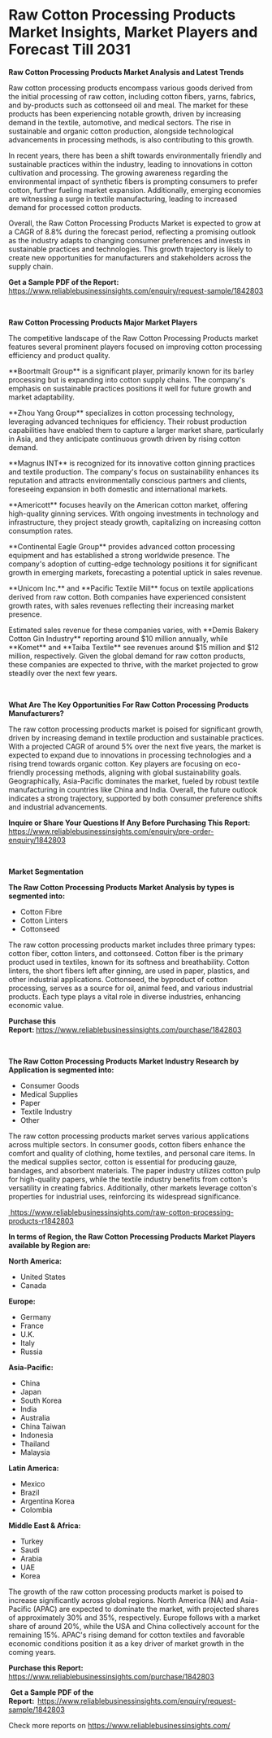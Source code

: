 <p><h1>Raw Cotton Processing Products Market Insights, Market Players and Forecast Till 2031</h1></p><p><strong>Raw Cotton Processing Products Market Analysis and Latest Trends</strong></p>
<p><p>Raw cotton processing products encompass various goods derived from the initial processing of raw cotton, including cotton fibers, yarns, fabrics, and by-products such as cottonseed oil and meal. The market for these products has been experiencing notable growth, driven by increasing demand in the textile, automotive, and medical sectors. The rise in sustainable and organic cotton production, alongside technological advancements in processing methods, is also contributing to this growth.</p><p>In recent years, there has been a shift towards environmentally friendly and sustainable practices within the industry, leading to innovations in cotton cultivation and processing. The growing awareness regarding the environmental impact of synthetic fibers is prompting consumers to prefer cotton, further fueling market expansion. Additionally, emerging economies are witnessing a surge in textile manufacturing, leading to increased demand for processed cotton products.</p><p>Overall, the Raw Cotton Processing Products Market is expected to grow at a CAGR of 8.8% during the forecast period, reflecting a promising outlook as the industry adapts to changing consumer preferences and invests in sustainable practices and technologies. This growth trajectory is likely to create new opportunities for manufacturers and stakeholders across the supply chain.</p></p>
<p><strong>Get a Sample PDF of the Report:&nbsp;</strong> <a href="https://www.reliablebusinessinsights.com/enquiry/request-sample/1842803?utm_campaign=100&utm_medium=2&utm_source=Github&utm_content=ia&utm_term=01012025&utm_id=raw-cotton-processing-products">https://www.reliablebusinessinsights.com/enquiry/request-sample/1842803</a></p>
<p>&nbsp;</p>
<p><strong>Raw Cotton Processing Products Major Market Players</strong></p>
<p><p>The competitive landscape of the Raw Cotton Processing Products market features several prominent players focused on improving cotton processing efficiency and product quality.</p><p>**Boortmalt Group** is a significant player, primarily known for its barley processing but is expanding into cotton supply chains. The company's emphasis on sustainable practices positions it well for future growth and market adaptability.</p><p>**Zhou Yang Group** specializes in cotton processing technology, leveraging advanced techniques for efficiency. Their robust production capabilities have enabled them to capture a larger market share, particularly in Asia, and they anticipate continuous growth driven by rising cotton demand.</p><p>**Magnus INT** is recognized for its innovative cotton ginning practices and textile production. The company's focus on sustainability enhances its reputation and attracts environmentally conscious partners and clients, foreseeing expansion in both domestic and international markets.</p><p>**Americott** focuses heavily on the American cotton market, offering high-quality ginning services. With ongoing investments in technology and infrastructure, they project steady growth, capitalizing on increasing cotton consumption rates.</p><p>**Continental Eagle Group** provides advanced cotton processing equipment and has established a strong worldwide presence. The company's adoption of cutting-edge technology positions it for significant growth in emerging markets, forecasting a potential uptick in sales revenue.</p><p>**Unicom Inc.** and **Pacific Textile Mill** focus on textile applications derived from raw cotton. Both companies have experienced consistent growth rates, with sales revenues reflecting their increasing market presence.</p><p>Estimated sales revenue for these companies varies, with **Demis Bakery Cotton Gin Industry** reporting around $10 million annually, while **Komet** and **Taiba Textile** see revenues around $15 million and $12 million, respectively. Given the global demand for raw cotton products, these companies are expected to thrive, with the market projected to grow steadily over the next few years.</p></p>
<p>&nbsp;</p>
<p><strong>What Are The Key Opportunities For Raw Cotton Processing Products Manufacturers?</strong></p>
<p><p>The raw cotton processing products market is poised for significant growth, driven by increasing demand in textile production and sustainable practices. With a projected CAGR of around 5% over the next five years, the market is expected to expand due to innovations in processing technologies and a rising trend towards organic cotton. Key players are focusing on eco-friendly processing methods, aligning with global sustainability goals. Geographically, Asia-Pacific dominates the market, fueled by robust textile manufacturing in countries like China and India. Overall, the future outlook indicates a strong trajectory, supported by both consumer preference shifts and industrial advancements.</p></p>
<p><strong>Inquire or Share Your Questions If Any Before Purchasing This Report:</strong> <a href="https://www.reliablebusinessinsights.com/enquiry/pre-order-enquiry/1842803?utm_campaign=100&utm_medium=2&utm_source=Github&utm_content=ia&utm_term=01012025&utm_id=raw-cotton-processing-products">https://www.reliablebusinessinsights.com/enquiry/pre-order-enquiry/1842803</a></p>
<p>&nbsp;</p>
<p><strong>Market Segmentation</strong></p>
<p><strong>The Raw Cotton Processing Products Market Analysis by types is segmented into:</strong></p>
<p><ul><li>Cotton Fibre</li><li>Cotton Linters</li><li>Cottonseed</li></ul></p>
<p><p>The raw cotton processing products market includes three primary types: cotton fiber, cotton linters, and cottonseed. Cotton fiber is the primary product used in textiles, known for its softness and breathability. Cotton linters, the short fibers left after ginning, are used in paper, plastics, and other industrial applications. Cottonseed, the byproduct of cotton processing, serves as a source for oil, animal feed, and various industrial products. Each type plays a vital role in diverse industries, enhancing economic value.</p></p>
<p><strong>Purchase this Report:&nbsp;</strong><a href="https://www.reliablebusinessinsights.com/purchase/1842803?utm_campaign=100&utm_medium=2&utm_source=Github&utm_content=ia&utm_term=01012025&utm_id=raw-cotton-processing-products">https://www.reliablebusinessinsights.com/purchase/1842803</a></p>
<p>&nbsp;</p>
<p><strong>The Raw Cotton Processing Products Market Industry Research by Application is segmented into:</strong></p>
<p><ul><li>Consumer Goods</li><li>Medical Supplies</li><li>Paper</li><li>Textile Industry</li><li>Other</li></ul></p>
<p><p>The raw cotton processing products market serves various applications across multiple sectors. In consumer goods, cotton fibers enhance the comfort and quality of clothing, home textiles, and personal care items. In the medical supplies sector, cotton is essential for producing gauze, bandages, and absorbent materials. The paper industry utilizes cotton pulp for high-quality papers, while the textile industry benefits from cotton's versatility in creating fabrics. Additionally, other markets leverage cotton's properties for industrial uses, reinforcing its widespread significance.</p></p>
<p><a href="https://www.reliablebusinessinsights.com/raw-cotton-processing-products-r1842803?utm_campaign=100&utm_medium=2&utm_source=Github&utm_content=ia&utm_term=01012025&utm_id=raw-cotton-processing-products">&nbsp;https://www.reliablebusinessinsights.com/raw-cotton-processing-products-r1842803</a></p>
<p><strong>In terms of Region, the Raw Cotton Processing Products Market Players available by Region are:</strong></p>
<p>
    <p> <strong> North America: </strong>
        <ul>
            <li>United States</li>
            <li>Canada</li>
        </ul>
        </p> 
    <p> <strong> Europe: </strong>
        <ul>
            <li>Germany</li>
            <li>France</li>
            <li>U.K.</li>
            <li>Italy</li>
            <li>Russia</li>
        </ul>
        </p> 
    <p> <strong> Asia-Pacific: </strong>
        <ul>
            <li>China</li>
            <li>Japan</li>
            <li>South Korea</li>
            <li>India</li>
            <li>Australia</li>
            <li>China Taiwan</li>
            <li>Indonesia</li>
            <li>Thailand</li>
            <li>Malaysia</li>
        </ul>
        </p> 
    <p> <strong> Latin America: </strong>
        <ul>
            <li>Mexico</li>
            <li>Brazil</li>
            <li>Argentina Korea</li>
            <li>Colombia</li>
        </ul>
        </p> 
    <p> <strong> Middle East & Africa: </strong>
        <ul>
            <li>Turkey</li>
            <li>Saudi</li>
            <li>Arabia</li>
            <li>UAE</li>
            <li>Korea</li>
        </ul>
    </p>
    </p>
<p><p>The growth of the raw cotton processing products market is poised to increase significantly across global regions. North America (NA) and Asia-Pacific (APAC) are expected to dominate the market, with projected shares of approximately 30% and 35%, respectively. Europe follows with a market share of around 20%, while the USA and China collectively account for the remaining 15%. APAC's rising demand for cotton textiles and favorable economic conditions position it as a key driver of market growth in the coming years.</p></p>
<p><strong>Purchase this Report: </strong><a href="https://www.reliablebusinessinsights.com/purchase/1842803?utm_campaign=100&utm_medium=2&utm_source=Github&utm_content=ia&utm_term=01012025&utm_id=raw-cotton-processing-products">https://www.reliablebusinessinsights.com/purchase/1842803</a></p>
<p>&nbsp;<strong>Get a Sample PDF of the Report:&nbsp;&nbsp;</strong><a href="https://www.reliablebusinessinsights.com/enquiry/request-sample/1842803?utm_campaign=100&utm_medium=2&utm_source=Github&utm_content=ia&utm_term=01012025&utm_id=raw-cotton-processing-products">https://www.reliablebusinessinsights.com/enquiry/request-sample/1842803</a></p>
<p><strong></strong></p>
<p>Check more reports on <a href="https://www.reliablebusinessinsights.com/?utm_campaign=100&utm_medium=2&utm_source=Github&utm_content=ia&utm_term=01012025&utm_id=raw-cotton-processing-products">https://www.reliablebusinessinsights.com/</a></p>